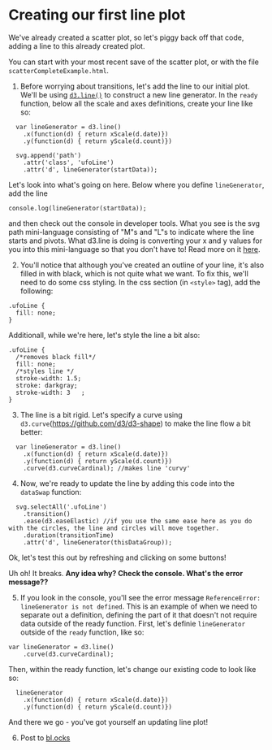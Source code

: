 # Creating our first line plot

We've already created a scatter plot, so let's piggy back off that code, adding a line to this already created plot.

You can start with your most recent save of the scatter plot, or with the file `scatterCompleteExample.html`. 

1. Before worrying about transitions, let's add the line to our initial plot. We'll be using [`d3.line()`](https://github.com/d3/d3-shape#lines) to construct a new line generator. In the `ready` function, below all the scale and axes definitions, create your line like so:

```
  var lineGenerator = d3.line()
    .x(function(d) { return xScale(d.date)})
    .y(function(d) { return yScale(d.count)})

  svg.append('path')
    .attr('class', 'ufoLine')
    .attr('d', lineGenerator(startData));
```

Let's look into what's going on here. Below where you define `lineGenerator`, add the line 

`console.log(lineGenerator(startData));` 

and then check out the console in developer tools. What you see is the svg path mini-language consisting of "M"s and "L"s to indicate where the line starts and pivots. What d3.line is doing is converting your x and y values for you into this mini-language so that you don't have to! Read more on it [here](https://www.dashingd3js.com/svg-paths-and-d3js).

2. You'll notice that although you've created an outline of your line, it's also filled in with black, which is not quite what we want. To fix this, we'll need to do some css styling. In the css section (in `<style>` tag), add the following:

```
.ufoLine {
  fill: none;
}
```

Additionall, while we're here, let's style the line a bit also:

```
.ufoLine {
  /*removes black fill*/
  fill: none;
  /*styles line */
  stroke-width: 1.5;
  stroke: darkgray;
  stroke-width: 3   ;
}
```

3. The line is a bit rigid. Let's specify a curve using `d3.curve`(https://github.com/d3/d3-shape) to make the line flow a bit better:

```
  var lineGenerator = d3.line()
    .x(function(d) { return xScale(d.date)})
    .y(function(d) { return yScale(d.count)})
    .curve(d3.curveCardinal); //makes line 'curvy'
```

4. Now, we're ready to update the line by adding this code into the `dataSwap` function:

```
  svg.selectAll('.ufoLine')
    .transition()
    .ease(d3.easeElastic) //if you use the same ease here as you do with the circles, the line and circles will move together.
    .duration(transitionTime)
    .attr('d', lineGenerator(thisDataGroup));
```

Ok, let's test this out by refreshing and clicking on some buttons!

Uh oh! It breaks. **Any idea why? Check the console. What's the error message??**

5. If you look in the console, you'll see the error message `ReferenceError: lineGenerator is not defined`. This is an example of when we need to separate out a definition, defining the part of it that doesn't not require data outside of the ready function. First, let's definie `lineGenerator` outside of the `ready` function, like so:

```
var lineGenerator = d3.line()
    .curve(d3.curveCardinal);
```

Then, within the ready function, let's change our existing code to look like so:

```
  lineGenerator
    .x(function(d) { return xScale(d.date)})
    .y(function(d) { return yScale(d.count)})
```

And there we go - you've got yourself an updating line plot!

6. Post to [bl.ocks](https://bl.ocks.org/)
